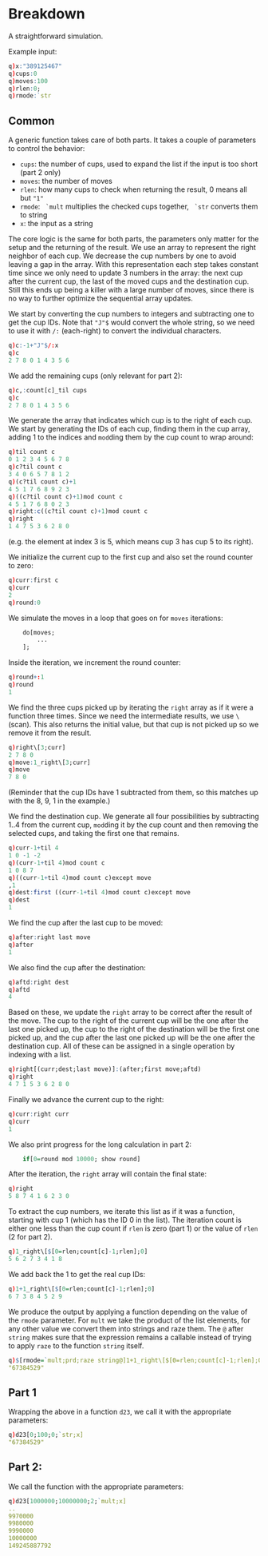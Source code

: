 # Breakdown
A straightforward simulation.

Example input:
```q
q)x:"389125467"
q)cups:0
q)moves:100
q)rlen:0;
q)rmode:`str
```

## Common
A generic function takes care of both parts. It takes a couple of parameters to control the
behavior:
- `cups`: the number of cups, used to expand the list if the input is too short (part 2 only)
- `moves`: the number of moves
- `rlen`: how many cups to check when returning the result, 0 means all but `"1"`
- `rmode`: ``` `mult``` multiplies the checked cups together, ``` `str``` converts them to string
- `x`: the input as a string

The core logic is the same for both parts, the parameters only matter for the setup and the
returning of the result. We use an array to represent the right neighbor of each cup. We decrease
the cup numbers by one to avoid leaving a gap in the array. With this representation each step
takes constant time since we only need to update 3 numbers in the array: the next cup after the
current cup, the last of the moved cups and the destination cup.
Still this ends up being a killer with a large number of moves, since there is no way to further
optimize the sequential array updates.

We start by converting the cup numbers to integers and subtracting one to get the cup IDs. Note that
`"J"$` would convert the whole string, so we need to use it with `/:` (each-right) to convert the
individual characters.
```q
q)c:-1+"J"$/:x
q)c
2 7 8 0 1 4 3 5 6
```
We add the remaining cups (only relevant for part 2):
```q
q)c,:count[c]_til cups
q)c
2 7 8 0 1 4 3 5 6
```
We generate the array that indicates which cup is to the right of each cup. We start by generating
the IDs of each cup, finding them in the cup array, adding 1 to the indices and `mod`ding them by
the cup count to wrap around:
```q
q)til count c
0 1 2 3 4 5 6 7 8
q)c?til count c
3 4 0 6 5 7 8 1 2
q)(c?til count c)+1
4 5 1 7 6 8 9 2 3
q)((c?til count c)+1)mod count c
4 5 1 7 6 8 0 2 3
q)right:c((c?til count c)+1)mod count c
q)right
1 4 7 5 3 6 2 8 0
```
(e.g. the element at index 3 is 5, which means cup 3 has cup 5 to its right).

We initialize the current cup to the first cup and also set the round counter to zero:
``` q
q)curr:first c
q)curr
2
q)round:0
```
We simulate the moves in a loop that goes on for `moves` iterations:
```q
    do[moves;
        ...
    ];
```
Inside the iteration, we increment the round counter:
```q
q)round+:1
q)round
1
```
We find the three cups picked up by iterating the `right` array as if it were a function three
times. Since we need the intermediate results, we use `\` (scan). This also returns the initial
value, but that cup is not picked up so we remove it from the result.
```q
q)right\[3;curr]
2 7 8 0
q)move:1_right\[3;curr]
q)move
7 8 0
```
(Reminder that the cup IDs have 1 subtracted from them, so this matches up with the 8, 9, 1 in the
example.)

We find the destination cup. We generate all four possibilities by subtracting 1..4 from the current
cup, `mod`ding it by the cup count and then removing the selected cups, and taking the first one
that remains.
```q
q)curr-1+til 4
1 0 -1 -2
q)(curr-1+til 4)mod count c
1 0 8 7
q)((curr-1+til 4)mod count c)except move
,1
q)dest:first ((curr-1+til 4)mod count c)except move
q)dest
1
```
We find the cup after the last cup to be moved:
```q
q)after:right last move
q)after
1
```
We also find the cup after the destination:
```q
q)aftd:right dest
q)aftd
4
```
Based on these, we update the `right` array to be correct after the result of the move. The cup to
the right of the current cup will be the one after the last one picked up, the cup to the right of
the destination will be the first one picked up, and the cup after the last one picked up will be
the one after the destination cup. All of these can be assigned in a single operation by indexing
with a list.
```q
q)right[(curr;dest;last move)]:(after;first move;aftd)
q)right
4 7 1 5 3 6 2 8 0
```
Finally we advance the current cup to the right:
```q
q)curr:right curr
q)curr
1
```
We also print progress for the long calculation in part 2:
```q
    if[0=round mod 10000; show round]
```
After the iteration, the `right` array will contain the final state:
```q
q)right
5 8 7 4 1 6 2 3 0
```
To extract the cup numbers, we iterate this list as if it was a function, starting with cup 1 (which
has the ID 0 in the list). The iteration count is either one less than the cup count if `rlen` is
zero (part 1) or the value of `rlen` (2 for part 2).
```q
q)1_right\[$[0=rlen;count[c]-1;rlen];0]
5 6 2 7 3 4 1 8
```
We add back the 1 to get the real cup IDs:
```q
q)1+1_right\[$[0=rlen;count[c]-1;rlen];0]
6 7 3 8 4 5 2 9
```
We produce the output by applying a function depending on the value of the `rmode` parameter. For
`mult` we take the product of the list elements, for any other value we convert them into strings
and raze them. The `@` after `string` makes sure that the expression remains a callable instead of
trying to apply `raze` to the function `string` itself.
```q
q)$[rmode=`mult;prd;raze string@]1+1_right\[$[0=rlen;count[c]-1;rlen];0]
"67384529"
```

## Part 1
Wrapping the above in a function `d23`, we call it with the appropriate parameters:
```q
q)d23[0;100;0;`str;x]
"67384529"
```

## Part 2:
We call the function with the appropriate parameters:
```q
q)d23[1000000;10000000;2;`mult;x]
..
9970000
9980000
9990000
10000000
149245887792
```
